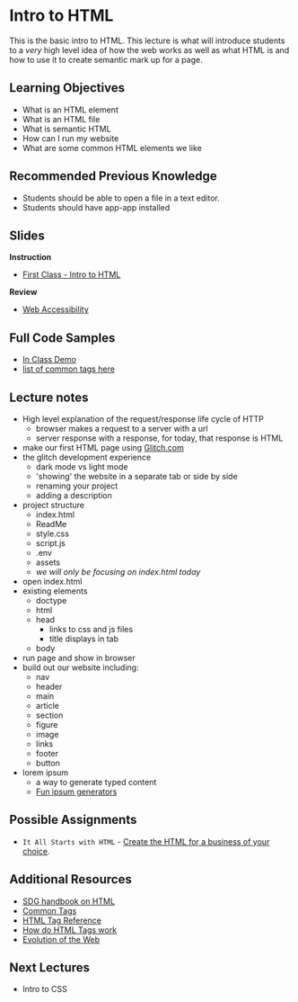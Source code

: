 # Intro to HTML

This is the basic intro to HTML. This lecture is what will introduce students to a _very_ high level idea of how the web works as well as what HTML is and how to use it to create semantic mark up for a page.

## Learning Objectives

- What is an HTML element
- What is an HTML file
- What is semantic HTML
- How can I run my website
- What are some common HTML elements we like

## Recommended Previous Knowledge

- Students should be able to open a file in a text editor.
- Students should have app-app installed

## Slides

**Instruction**

- [First Class - Intro to HTML](https://slides.com/lizthrilla/test-drive-first-class)

**Review**

- [Web Accessibility](https://docs.google.com/presentation/d/1aICBW9gePo2BzRjx0FXjlYaW0_VmO_f2h2tGcEk7D1Y/edit?usp=sharing)

## Full Code Samples

- [In Class Demo](https://liz-cat-hotel.glitch.me/)
- [list of common tags here](https://handbook.suncoast.io/lessons/html-intro/common-tags)

## Lecture notes

- High level explanation of the request/response life cycle of HTTP
  - browser makes a request to a server with a url
  - server response with a response, for today, that response is HTML
- make our first HTML page using [Glitch.com](https://glitch.com)
- the glitch development experience
  - dark mode vs light mode
  - 'showing' the website in a separate tab or side by side
  - renaming your project
  - adding a description
- project structure
  - index.html
  - ReadMe
  - style.css
  - script.js
  - .env
  - assets
  - *we will only be focusing on index.html today*
- open index.html
- existing elements
  - doctype
  - html
  - head
    - links to css and js files 
    - title displays in tab
  - body
- run page and show in browser
- build out our website including: 
  - nav
  - header
  - main
  - article
  - section
  - figure
  - image
  - links
  - footer
  - button
- lorem ipsum
  - a way to generate typed content
  - [Fun ipsum generators](https://loremipsum.io/ultimate-list-of-lorem-ipsum-generators/)

## Possible Assignments

- `It All Starts with HTML` - [Create the HTML for a business of your choice](https://github.com/lizthrilla/intro-to-web-test-drive/blob/master/chapter-1-html/00-html/assignment.md).

## Additional Resources

- [SDG handbook on HTML](https://handbook.suncoast.io/lessons/html-intro)
- [Common Tags](https://handbook.suncoast.io/lessons/html-intro/common-tags)
- [HTML Tag Reference](https://developer.mozilla.org/en-US/docs/Web/HTML/Element)
- [How do HTML Tags work](https://developer.mozilla.org/en-US/Learn/HTML/HTML_tags)
- [Evolution of the Web](http://www.evolutionoftheweb.com)

## Next Lectures

- Intro to CSS
